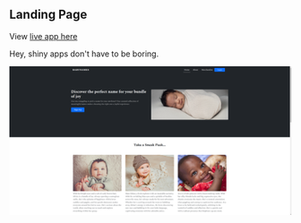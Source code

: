 ## Landing Page

View [live app here](https://shiny-landing-page.mwavu.com)

Hey, shiny apps don't have to be boring.

![](./lp-demo.png)
